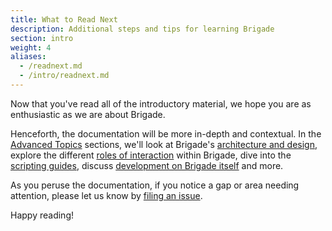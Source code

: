 ```yaml
---
title: What to Read Next
description: Additional steps and tips for learning Brigade
section: intro
weight: 4
aliases:
  - /readnext.md
  - /intro/readnext.md
---
```


Now that you've read all of the introductory material, we hope you are as enthusiastic as we are about Brigade.

Henceforth, the documentation will be more in-depth and contextual.  In the [Advanced Topics] sections, we'll
look at Brigade's [architecture and design], explore the different [roles of interaction] within Brigade,
dive into the [scripting guides], discuss [development on Brigade itself] and more.

As you peruse the documentation, if you notice a gap or area needing attention, please let us know by [filing an issue].

Happy reading!

[Advanced Topics]: ../topics/index.md
[architecture and design]: ../topics/design.md
[roles of interaction]: ../topics/roles.md
[scripting guides]: ../topics/scripting/index.md
[development on Brigade itself]: ../topics/developers.md
[filing an issue]: https://github.com/brigadecore/brigade/issues/new

